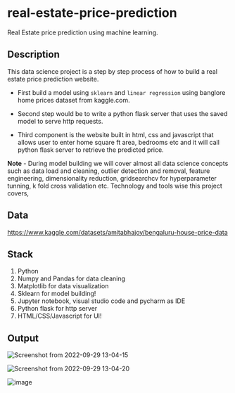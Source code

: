 # real-estate-price-prediction
Real Estate price prediction using machine learning. 

## Description 
This data science project is a step by step process of how to build a real estate price prediction website. 

* First build a model using `sklearn` and `linear regression` using banglore home prices dataset from kaggle.com. 

* Second step would be to write a python flask server that uses the saved model to serve http requests. 

* Third component is the website built in html, css and javascript that allows user to enter home square ft area, bedrooms etc and it will call python flask server to retrieve the predicted price. 

**Note** - During model building we will cover almost all data science concepts such as data load and cleaning, outlier detection and removal, feature engineering, dimensionality reduction, gridsearchcv for hyperparameter tunning, k fold cross validation etc. Technology and tools wise this project covers,

## Data
https://www.kaggle.com/datasets/amitabhajoy/bengaluru-house-price-data

## Stack
1. Python
2. Numpy and Pandas for data cleaning
3. Matplotlib for data visualization
4. Sklearn for model building!
5. Jupyter notebook, visual studio code and pycharm as IDE
6. Python flask for http server
7. HTML/CSS/Javascript for UI!




## Output

![Screenshot from 2022-09-29 13-04-15](https://user-images.githubusercontent.com/50231750/193006178-1f61c4f3-b8e8-46ea-b96c-80f82c9a48a9.png)


![Screenshot from 2022-09-29 13-04-20](https://user-images.githubusercontent.com/50231750/193006337-61b0c6e9-d031-4358-97a6-a58c573f295e.png)

![image](https://user-images.githubusercontent.com/50231750/193006731-580e4261-dad5-4e4b-8586-6f2e1c515c4c.png)






